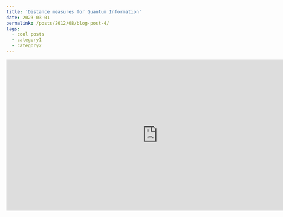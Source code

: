 ```yaml
---
title: 'Distance measures for Quantum Information'
date: 2023-03-01
permalink: /posts/2012/08/blog-post-4/
tags:
  - cool posts
  - category1
  - category2
---
```

<iframe width='800' height='400' src='https://www.wolframcloud.com/obj/d108c092-8182-42b1-8373-ae917c747544' frameborder='0'></iframe>